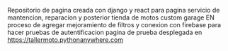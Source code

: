 Repositorio de pagina creada con django y react para pagina servicio de mantencion, reparacion y posterior tienda de motos custom garage 
EN  proceso de agregar mejoramiento de filtros y conexion con firebase para hacer pruebas de autentificacion 
pagina de prueba desplegada en https://tallermoto.pythonanywhere.com

